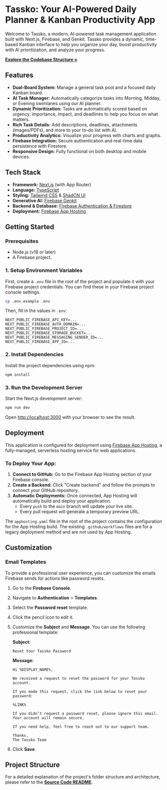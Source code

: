 
# Tassko: Your AI-Powered Daily Planner & Kanban Productivity App

Welcome to Tassko, a modern, AI-powered task management application built with Next.js, Firebase, and Genkit. Tassko provides a dynamic, time-based Kanban interface to help you organize your day, boost productivity with AI prioritization, and analyze your progress.

[**Explore the Codebase Structure &raquo;**](./src/README.md)

## Features

-   **Dual-Board System:** Manage a general task pool and a focused daily Kanban board.
-   **AI Task Manager:** Automatically categorize tasks into Morning, Midday, or Evening swimlanes using our AI planner.
-   **Dynamic Prioritization:** Tasks are automatically scored based on urgency, importance, impact, and deadlines to help you focus on what matters.
-   **Rich Task Details:** Add descriptions, deadlines, attachments (images/PDFs), and more to your to-do list with AI.
-   **Productivity Analytics:** Visualize your progress with charts and graphs.
-   **Firebase Integration:** Secure authentication and real-time data persistence with Firestore.
-   **Responsive Design:** Fully functional on both desktop and mobile devices.

## Tech Stack

-   **Framework:** [Next.js](https://nextjs.org/) (with App Router)
-   **Language:** [TypeScript](https://www.typescriptlang.org/)
-   **Styling:** [Tailwind CSS](https://tailwindcss.com/) & [ShadCN UI](https://ui.shadcn.com/)
-   **Generative AI:** [Firebase Genkit](https://firebase.google.com/docs/genkit)
-   **Backend & Database:** [Firebase Authentication & Firestore](https://firebase.google.com/)
-   **Deployment:** [Firebase App Hosting](https://firebase.google.com/docs/app-hosting)

## Getting Started

### Prerequisites

-   Node.js (v18 or later)
-   A Firebase project.

### 1. Setup Environment Variables

First, create a `.env` file in the root of the project and populate it with your Firebase project credentials. You can find these in your Firebase project console settings.

```bash
cp .env.example .env
```

Then, fill in the values in `.env`:

```
NEXT_PUBLIC_FIREBASE_API_KEY=...
NEXT_PUBLIC_FIREBASE_AUTH_DOMAIN=...
NEXT_PUBLIC_FIREBASE_PROJECT_ID=...
NEXT_PUBLIC_FIREBASE_STORAGE_BUCKET=...
NEXT_PUBLIC_FIREBASE_MESSAGING_SENDER_ID=...
NEXT_PUBLIC_FIREBASE_APP_ID=...
```

### 2. Install Dependencies

Install the project dependencies using npm:

```bash
npm install
```

### 3. Run the Development Server

Start the Next.js development server:

```bash
npm run dev
```

Open [http://localhost:3000](http://localhost:3000) with your browser to see the result.

## Deployment

This application is configured for deployment using [Firebase App Hosting](https://firebase.google.com/docs/app-hosting), a fully-managed, serverless hosting service for web applications.

### To Deploy Your App:

1.  **Connect to GitHub:** Go to the Firebase App Hosting section of your Firebase console.
2.  **Create a Backend:** Click "Create backend" and follow the prompts to connect your GitHub repository.
3.  **Automatic Deployments:** Once connected, App Hosting will automatically build and deploy your application.
    -   Every `push` to the `main` branch will update your live site.
    -   Every pull request will generate a temporary preview URL.

The `apphosting.yaml` file in the root of the project contains the configuration for the App Hosting build. The existing `.github/workflows` files are for a legacy deployment method and are not used by App Hosting.

## Customization

### Email Templates

To provide a professional user experience, you can customize the emails Firebase sends for actions like password resets.

1.  Go to the **Firebase Console**.
2.  Navigate to **Authentication** > **Templates**.
3.  Select the **Password reset** template.
4.  Click the pencil icon to edit it.
5.  Customize the **Subject** and **Message**. You can use the following professional template:

    **Subject:**
    ```
    Reset Your Tassko Password
    ```

    **Message:**
    ```
    Hi %DISPLAY_NAME%,

    We received a request to reset the password for your Tassko account.

    If you made this request, click the link below to reset your password:

    %LINK%

    If you didn’t request a password reset, please ignore this email. Your account will remain secure.

    If you need help, feel free to reach out to our support team.

    Thanks,
    The Tassko Team
    ```
6.  Click **Save**.

## Project Structure

For a detailed explanation of the project's folder structure and architecture, please refer to the [**Source Code README**](./src/README.md).
